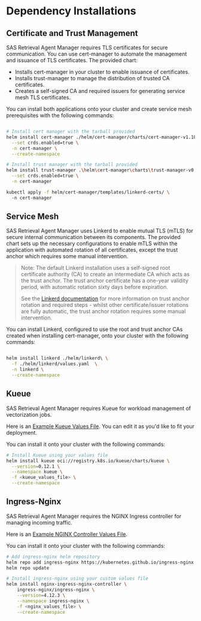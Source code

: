 # Dependency Installations

## Certificate and Trust Management

SAS Retrieval Agent Manager requires TLS certificates for secure communication. You can use cert-manager to automate the
management and issuance of TLS certificates. The provided chart:

* Installs cert-manager in your cluster to enable issuance of certificates.
* Installs trust-manager to manage the distribution of trusted CA certificates.
* Creates a self-signed CA and required issuers for generating service mesh TLS certificates.

You can install both applications onto your cluster and create service mesh prerequisites with the following commands:

```bash

# Install cert manager with the tarball provided 
helm install cert-manager ./helm/cert-manager/charts/cert-manager-v1.18.2.tgz \
  --set crds.enabled=true \
  -n cert-manager \
  --create-namespace

# Install trust manager with the tarball provided 
helm install trust-manager .\helm\cert-manager\charts\trust-manager-v0.18.0.tgz \
  --set crds.enabled=true \
  -n cert-manager

kubectl apply -f helm/cert-manager/templates/linkerd-certs/ \ 
  -n cert-manager

```

## Service Mesh

SAS Retrieval Agent Manager uses Linkerd to enable mutual TLS (mTLS) for secure internal communication between its
components. The provided chart sets up the necessary configurations to enable mTLS within the application with automated
rotation of all certificates, except the trust anchor which requires some manual intervention.

> Note: The default Linkerd installation uses a self-signed root certificate authority (CA) to create an intermediate CA
> which acts as the trust anchor. The trust anchor certificate has a one-year validity period, with automatic rotation
> sixty days before expiration.
>
> See the [Linkerd documentation](https://linkerd.io/2.17/tasks/automatically-rotating-control-plane-tls-credentials/#9-rotating-the-trust-anchor)
> for more information on trust anchor rotation and required steps - whilst other certificate/issuer rotations are fully
> automatic, the trust anchor rotation requires some manual intervention.

You can install Linkerd, configured to use the root and trust anchor CAs created when installing cert-manager, onto your
cluster with the following commands:

```bash

helm install linkerd ./helm/linkerd\ \
  -f ./helm/linkerd/values.yaml  \
  -n linkerd \
  --create-namespace

```

## Kueue

SAS Retrieval Agent Manager requires Kueue for workload management of vectorization jobs.

Here is an [Example Kueue Values File](../../examples/kueue.yaml). You can edit it as you'd like to fit your deployment.

You can install it onto your cluster with the following commands:

```bash
# Install Kueue using your values file
helm install kueue oci://registry.k8s.io/kueue/charts/kueue \
  --version=0.12.1 \
  --namespace kueue \
  -f <kueue_values_file> \
  --create-namespace
```

## Ingress-Nginx

SAS Retrieval Agent Manager requires the NGINX Ingress controller for managing incoming traffic.

Here is an [Example NGINX Controller Values File](../../examples/nginx.yaml).

You can install it onto your cluster with the following commands:

```bash
# Add ingress-nginx helm repository
helm repo add ingress-nginx https://kubernetes.github.io/ingress-nginx
helm repo update

# Install ingress-nginx using your custom values file
helm install nginx-ingress-nginx-controller \
    ingress-nginx/ingress-nginx \
    --version=4.12.3 \
    --namespace ingress-nginx \
    -f <nginx_values_file> \
    --create-namespace
```
